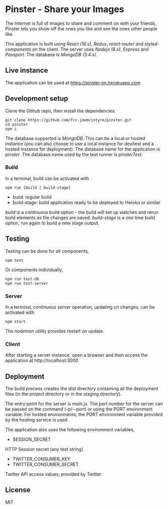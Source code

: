 # Pinster - Share your Images

The Internet is full of images to share and comment on with your friends,
Pinster lets you show off the ones you like and see the ones other people
like.

This application is built using *React (16.x)*, *Redux*, *react-router*
and *styled-components* on the client. The server uses *Nodejs (8.x)*,
*Express* and *Passport*. The database is *MongoDB (3.4.x)*.

## Live instance

The application can be used at https://pinster-jm.herokuapp.com

## Development setup

Clone the *Github* repo, then install the dependencies.

```
git clone https://github.com/fcc-joemcintyre/pinster.git
cd pinster
npm i
```

The database supported is *MongoDB*. This can be a local or hosted instance (you
can also choose to use a local instance for dev/test and a hosted instance for
deployment). The database name for the application is *pinster*. The database
name used by the test runner is *pinsterTest*.

### Build

In a terminal, build can be activated with

```
npm run [build | build-stage]
```

- build: regular build
- build-stage: build application ready to be deployed to Heroku or similar

*build* is a continuous build option - the build will
set up watches and rerun build elements as file changes are saved.
*build-stage* is a one time build option, run again to build a new stage output.

## Testing

Testing can be done for all components,

```
npm test
```

Or components individually,

```
npm run test-db
npm run test-server
```

### Server

In a terminal, continuous server operation, updating on changes,
can be activated with

```
npm start
```

The *nodemon* utility provides restart on update.

### Client

After starting a server instance, open a browser and then access the
application at http://localhost:3000

## Deployment

The build process creates the *dist* directory containing all the deployment
files (in the project directory or in the staging directory).

The entry point for the server is *main.js*.
The port number for the server can be passed on the command (-p/--port) or using
the PORT environment variable. For hosted environments, the PORT environment
variable provided by the hosting service is used.

The application also uses the following environment variables,

- SESSION_SECRET

HTTP Session secret (any text string).

- TWITTER_CONSUMER_KEY
- TWITTER_CONSUMER_SECRET

Twitter API access values, provided by Twitter.

## License
MIT
